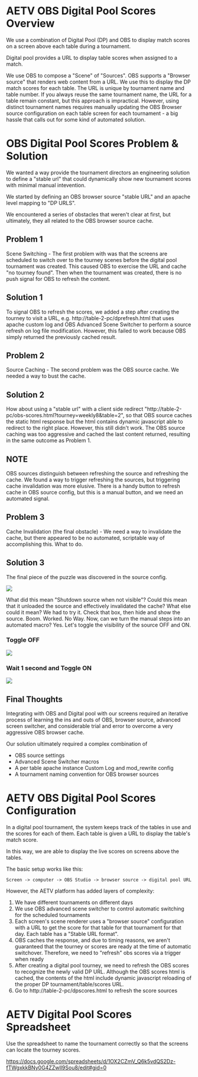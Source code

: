 # AETV OBS Digital Pool Scores Overview

We use a combination of Digital Pool (DP) and OBS to display match scores on a screen above each table during a tournament.

Digital pool provides a URL to display table scores when assigned to a match.

We use OBS to compose a "Scene" of "Sources". OBS supports a "Browser source" that renders web content from a URL. We use this to display the DP match scores for each table. The URL is unique by tournament name and table number. If you always reuse the same tournament name, the URL for a table remain constant, but this approach is impractical. However, using distinct tournament names requires manually updating the OBS Browser source configuration on each table screen for each tournament - a big hassle that calls out for some kind of automated solution.

# OBS Digital Pool Scores Problem & Solution 

We wanted a way provide the tournament directors an engineering solution to define a "stable url" that could dynamically show new tournament scores with minimal manual intevention.

We started by defining an OBS browser source "stable URL" and an apache level mapping to "DP URLS".

We encountered a series of obstacles that weren't clear at first, but ultimately, they all related to the OBS browser source cache.

## Problem 1
Scene Switching - The first problem with was that the screens are scheduled to switch over to the tourney scenes before the digital pool tournament was created. This caused OBS to exercise the URL and cache "no tourney found". Then when the tournament was created, there is no push signal for OBS to refresh the content.

## Solution 1
To signal OBS to refresh the scores, we added a step after creating the tourney to visit a URL, e.g. http://table-2-pc/dprefresh.html that uses apache custom log and OBS Advanced Scene Switcher to perform a source refresh on log file modification. However, this failed to work because OBS simply returned the previously cached result.

## Problem 2
Source Caching - The second problem was the OBS source cache. We needed a way to bust the cache.

## Solution 2
How about using a "stable url" with a client side redirect "http://table-2-pc/obs-scores.html?tourney=weekly8&table=2", so that OBS source caches the static html response but the html contains dynamic javascript able to redirect to the right place. However, this still didn't work. The OBS source caching was too aggressive and cached the last content returned, resulting in the same outcome as Problem 1.

## NOTE
OBS sources distinguish between refreshing the source and refreshing the cache. We found a way to trigger refreshing the sources, but triggering cache invalidation was more elusive. There is a handy button to refresh cache in OBS source config, but this is a manual button, and we need an automated signal.

## Problem 3
Cache Invalidation (the final obstacle) - We need a way to invalidate the cache, but there appeared to be no automated, scriptable way of accomplishing this. What to do.

## Solution 3
The final piece of the puzzle was discovered in the source config.

![](https://github.com/playatgtb/aetv/blob/main/images/obs-source-shutdown-unchecked.png?raw=true)

What did this mean "Shutdown source when not visible"? Could this mean that it unloaded the source and effectively invalidated the cache? What else could it mean? We had to try it. Check that box, then hide and show the source. Boom. Worked. No Way. Now, can we turn the manual steps into an automated macro? Yes. Let's toggle the visibility of the source OFF and ON.

### Toggle OFF
![](https://github.com/playatgtb/aetv/blob/main/images/obs-macro-refresh-scores-1.png?raw=true)

### Wait 1 second and Toggle ON
![](https://github.com/playatgtb/aetv/blob/main/images/obs-macro-refresh-scores-2.png?raw=true)

## Final Thoughts
Integrating with OBS and Digital pool with our screens required an iterative process of learning the ins and outs of OBS, browser source, advanced screen switcher, and considerable trial and error to overcome a very aggressive OBS browser cache.

Our solution ultimately required a complex combination of
* OBS source settings
* Advanced Scene Switcher macros
* A per table apache instance Custom Log and mod_rewrite config
* A tournament naming convention for OBS browser sources

# AETV OBS Digital Pool Scores Configuration

In a digital pool tournament, the system keeps track of the tables in use and the scores for each of them. Each table is given a URL to display the table's match score.

In this way, we are able to display the live scores on screens above the tables.

The basic setup works like this:

```
Screen -> computer -> OBS Studio -> browser source -> digital pool URL
```

However, the AETV platform has added layers of complexity:

1. We have different tournaments on different days
2. We use OBS advanced scene switcher to control automatic switching for the scheduled tournaments
3. Each screen's scene renderer uses a "browser source" configuration with a URL to get the score for that table for that tournament for that day. Each table has a "Stable URL format".
4. OBS caches the response, and due to timing reasons, we aren't guaranteed that the tourney or scores are ready at the time of automatic switchover. Therefore, we need to "refresh" obs scores via a trigger when ready
5. After creating a digital pool tourney, we need to refresh the OBS scores to recognize the newly valid DP URL. Although the OBS scores html is cached, the contents of the html include dynamic javascript reloading of the proper DP tournament/table/scores URL.
6. Go to http://table-2-pc/dpscores.html to refresh the score sources

# AETV Digital Pool Scores Spreadsheet

Use the spreadsheet to name the tournament correctly so that the screens can locate the tourney scores.

https://docs.google.com/spreadsheets/d/1OX2CZmV_Q6k5vdQS2Dz-fTWgxkkBNy0G4ZZwIl9Sou8/edit#gid=0



